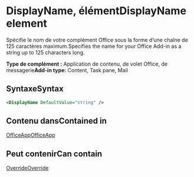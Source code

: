 # <a name="displayname-element"></a><span data-ttu-id="aa2d7-101">DisplayName, élément</span><span class="sxs-lookup"><span data-stu-id="aa2d7-101">DisplayName element</span></span>

<span data-ttu-id="aa2d7-102">Spécifie le nom de votre complément Office sous la forme d’une chaîne de 125 caractères maximum.</span><span class="sxs-lookup"><span data-stu-id="aa2d7-102">Specifies the name for your Office Add-in as a string up to 125 characters long.</span></span>

<span data-ttu-id="aa2d7-103">**Type de complément :** Application de contenu, de volet Office, de messagerie</span><span class="sxs-lookup"><span data-stu-id="aa2d7-103">**Add-in type:** Content, Task pane, Mail</span></span>

## <a name="syntax"></a><span data-ttu-id="aa2d7-104">Syntaxe</span><span class="sxs-lookup"><span data-stu-id="aa2d7-104">Syntax</span></span>

```XML
<DisplayName DefaultValue="string" />
```

## <a name="contained-in"></a><span data-ttu-id="aa2d7-105">Contenu dans</span><span class="sxs-lookup"><span data-stu-id="aa2d7-105">Contained in</span></span>

[<span data-ttu-id="aa2d7-106">OfficeApp</span><span class="sxs-lookup"><span data-stu-id="aa2d7-106">OfficeApp</span></span>](officeapp.md)


## <a name="can-contain"></a><span data-ttu-id="aa2d7-107">Peut contenir</span><span class="sxs-lookup"><span data-stu-id="aa2d7-107">Can contain</span></span>

[<span data-ttu-id="aa2d7-108">Override</span><span class="sxs-lookup"><span data-stu-id="aa2d7-108">Override</span></span>](override.md)

